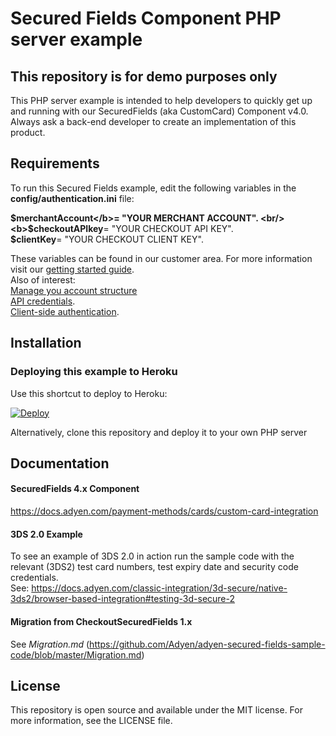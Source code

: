 # Secured Fields Component PHP server example

## This repository is for demo purposes only
This PHP server example is intended to help developers to quickly get up and running with our SecuredFields (aka CustomCard) Component v4.0. <br/>
Always ask a back-end developer to create an implementation of this product.

## Requirements
To run this Secured Fields example, edit the following variables in the <b>config/authentication.ini</b> file:<br/>

<b>$merchantAccount</b>= "YOUR MERCHANT ACCOUNT". <br/>
<b>$checkoutAPIkey</b>= "YOUR CHECKOUT API KEY". <br/>
<b>$clientKey</b>= "YOUR CHECKOUT CLIENT KEY". <br/>

These variables can be found in our customer area.
For more information visit our <a href="https://docs.adyen.com/get-started-with-adyen">getting started guide</a>.<br/>
Also of interest:<br/>
<a href="https://docs.adyen.com/account/manage-account-structure">Manage you account structure</a><br/>
<a href="https://docs.adyen.com/development-resources/api-credentials">API credentials</a>.<br/>
<a href="https://docs.adyen.com/development-resources/client-side-authentication#get-your-client-key">Client-side authentication</a>.

## Installation

### Deploying this example to Heroku

Use this shortcut to deploy to Heroku:

[![Deploy](https://www.herokucdn.com/deploy/button.svg)](https://heroku.com/deploy?template=https://github.com/Adyen/adyen-secured-fields-sample-code)
  
Alternatively, clone this repository and deploy it to your own PHP server

## Documentation

#### SecuredFields 4.x Component
https://docs.adyen.com/payment-methods/cards/custom-card-integration

#### 3DS 2.0 Example
To see an example of 3DS 2.0 in action run the sample code with the relevant (3DS2) test card numbers, test expiry date and security code credentials.<br/>
See: https://docs.adyen.com/classic-integration/3d-secure/native-3ds2/browser-based-integration#testing-3d-secure-2

#### Migration from CheckoutSecuredFields 1.x
See *Migration.md* (https://github.com/Adyen/adyen-secured-fields-sample-code/blob/master/Migration.md)

## License

This repository is open source and available under the MIT license. For more information, see the LICENSE file.
